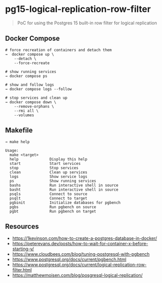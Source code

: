 # pg15-logical-replication-row-filter

> PoC for using the Postgres 15 built-in row filter for logical replication

## Docker Compose

```shell
# force recreation of containers and detach them
→  docker compose up \
    --detach \
    --force-recreate

# show running services
→ docker compose ps

# show and follow logs
→ docker compose logs --follow

# stop services and clean up
→ docker compose down \
    --remove-orphans \
    --rmi all \
    --volumes
```

## Makefile

```shell
→ make help

Usage:
  make <target>
  help              Display this help
  start             Start services
  stop              Stop services
  clean             Clean up services
  logs              Show service logs
  ps                Show running services
  bashs             Run interactive shell in source
  basht             Run interactive shell in source
  psqls             Connect to source
  psqlt             Connect to target
  pgbinit           Initialize databases for pgbench
  pgbs              Run pgbench on source
  pgbt              Run pgbench on target
```

## Resources

- <https://1kevinson.com/how-to-create-a-postgres-database-in-docker/>
- <https://peterevans.dev/posts/how-to-wait-for-container-x-before-starting-y/>
- <https://www.cloudbees.com/blog/tuning-postgresql-with-pgbench>
- <https://www.postgresql.org/docs/current/pgbench.html>
- <https://www.postgresql.org/docs/current/logical-replication-row-filter.html>
- <https://matthewmoisen.com/blog/posgresql-logical-replication/>
